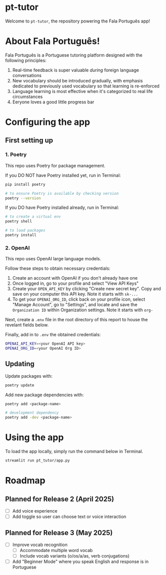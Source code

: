 # pt-tutor
Welcome to `pt-tutor`, the repository powering the Fala Português app! 

# About Fala Português! 
Fala Português is a Portuguese tutoring platform designed with the following principles:
1. Real-time feedback is super valuable _during_ foreign language conversations
2. New vocabulary should be introduced gradually, with emphasis dedicated to previously 
used vocabulary so that learning is re-enforced
3. Language learning is most effective when it's categorized to real life circumstances
4. Eeryone loves a good little progress bar 

# Configuring the app

## First setting up 

### 1. Poetry 
This repo uses Poetry for package management. 

If you DO NOT have Poetry installed yet, run in Terminal:
```bash
pip install poetry 

# to ensure Poetry is available by checking version
poetry --version  
```

If you DO have Poetry installed already, run in Terminal:
```bash
# to create a virtual env
poetry shell 

# to load packages
poetry install 
```

### 2. OpenAI 
This repo uses OpenAI large language models. 

Follow these steps to obtain necessary credentials:
1. Create an account with OpenAI if you don't already have one 
2. Once logged in, go to your profile and select "View API Keys" 
3. Create your `OPEN_API_KEY` by clicking "Create new secret key".
Copy and save on your computer this API key. Note it starts with `sk-...`
4. To get your `OPENAI_ORG_ID`, click back on your profile icon, select "Manage Account",
go to "Settings", and locate and save the `Organization ID` within Organization settings. 
Note it starts with `org-`


Next, create a `.env` file in the root directory of this report to house the revelant fields below. 

Finally, add in to `.env` the obtained credentials:
```bash
OPENAI_API_KEY=<your OpenAI API key>
OPENAI_ORG_ID=<your OpenAI Org ID>
```

## Updating  
Update packages with: 
```bash
poetry update
```

Add new package dependencies with: 
```bash
poetry add <package-name>  

# development dependency
poetry add -dev <package-name>
```

# Using the app 
To load the app locally, simply run the command below in Terminal.
```bash
streamlit run pt_tutor/app.py
```

# Roadmap 
## Planned for Release 2 (April 2025)
- [ ] Add voice experience
- [ ] Add toggle so user can choose text or voice interaction

## Planned for Release 3 (May 2025)
- [ ] Improve vocab recognition
  - [ ] Accommodate multiple word vocab
  - [ ] Include vocab variants (o/os/a/as, verb conjugations)
- [ ] Add "Beginner Mode" where you speak English and response is in Portuguese 
